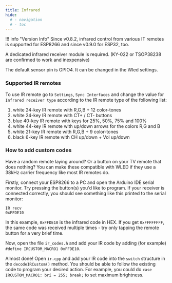 ```yaml
---
title: Infrared
hide:
  # - navigation
  # - toc
---
```



!!! info "Version Info"
    Since v0.8.2, infrared control from various IT remotes is supported for ESP8266 and since v0.9.0 for ESP32, too.

A dedicated infrared receiver module is required.
(KY-022 or TSOP38238 are confirmed to work and inexpensive)

The default sensor pin is GPIO4. It can be changed in the Wled settings.

### Supported IR remotes
To use IR remote go to `Settings`, `Sync Interfaces` and change the value for `Infrared receiver type` according to the IR remote type of the following list:
1. white 24-key IR remote with R,G,B + 12 color-tones
2. white 24-key IR remote with CT+ / CT- buttons
3. blue 40-key IR remote with keys for 25%, 50%, 75% and 100%
4. white 44-key IR remote with up/down arrows for the colors R,G and B
5. white 21-key IR remote with R,G,B + 9 color-tones
6. black 6-key IR remote with CH up/down + Vol up/down

### How to add custom codes

Have a random remote laying around? Or a button on your TV remote that does nothing?
You can make these compatible with WLED if they use a 38kHz carrier frequency like most IR remotes do.

Firstly, connect your ESP8266 to a PC and open the Arduino IDE serial monitor.
Try pressing the button(s) you'd like to program. If your receiver is connected correctly, you should see something like this printed to the serial monitor:
```
IR recv
0xFFDE10
```
In this example, `0xFFDE10` is the infrared code in HEX. If you get `0xFFFFFFFF`, the same code was received multiple times - try only tapping the remote button for a very brief time.

Now, open the file `ir_codes.h` and add your IR code by adding (for example) `#define IRCUSTOM_MACRO1 0xFFDE10`.

Almost done! Open `ir.cpp` and add your IR code into the `switch` structure in the `decodeIRCustom()` method. You should be able to follow the existing code to program your desired action. For example, you could do `case IRCUSTOM_MACRO1: bri = 255; break;` to set maximum brightness. 